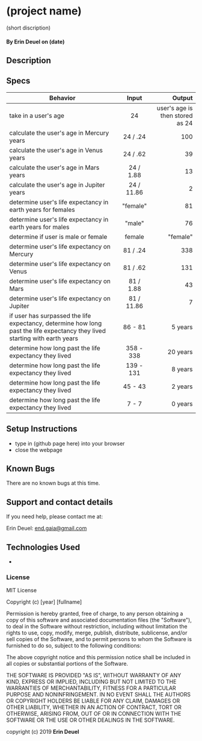 # (project name)

(short discription)

#### By Erin Deuel on (date)

## Description




## Specs

| Behavior | Input | Output |
| ------------- |:-------------:| -----:|
| take in a user's age | 24 | user's age is then stored as 24 |
| calculate the user's age in Mercury years | 24 / .24 | 100 |
| calculate the user's age in Venus years | 24 / .62 | 39 |
| calculate the user's age in Mars years | 24 / 1.88 | 13 |
| calculate the user's age in Jupiter years | 24 / 11.86 | 2 |
| determine user's life expectancy in earth years for females | "female" | 81 |
| determine user's life expectancy in earth years for males | "male" | 76 |
| determine if user is male or female | female | "female" |
| determine user's life expectancy on Mercury | 81 / .24 | 338 |
| determine user's life expectancy on Venus | 81 / .62 | 131 |
| determine user's life expectancy on Mars | 81 / 1.88 | 43 |
| determine user's life expectancy on Jupiter | 81 / 11.86 | 7 |
| if user has surpassed the life expectancy, determine how long past the life expectancy they lived starting with earth years | 86 - 81 | 5 years |
| determine how long past the life expectancy they lived | 358 - 338 | 20 years |
| determine how long past the life expectancy they lived | 139 - 131 | 8 years |
| determine how long past the life expectancy they lived | 45 - 43 | 2 years |
| determine how long past the life expectancy they lived | 7 - 7 | 0 years |

## Setup Instructions

* type in (github page here) into your browser
* close the webpage

## Known Bugs

There are no known bugs at this time.

## Support and contact details

If you need help, please contact me at:

Erin Deuel: end.gaia@gmail.com

## Technologies Used

*

### License

MIT License

Copyright (c) [year] [fullname]

Permission is hereby granted, free of charge, to any person obtaining a copy
of this software and associated documentation files (the "Software"), to deal
in the Software without restriction, including without limitation the rights
to use, copy, modify, merge, publish, distribute, sublicense, and/or sell
copies of the Software, and to permit persons to whom the Software is
furnished to do so, subject to the following conditions:

The above copyright notice and this permission notice shall be included in all
copies or substantial portions of the Software.

THE SOFTWARE IS PROVIDED "AS IS", WITHOUT WARRANTY OF ANY KIND, EXPRESS OR
IMPLIED, INCLUDING BUT NOT LIMITED TO THE WARRANTIES OF MERCHANTABILITY,
FITNESS FOR A PARTICULAR PURPOSE AND NONINFRINGEMENT. IN NO EVENT SHALL THE
AUTHORS OR COPYRIGHT HOLDERS BE LIABLE FOR ANY CLAIM, DAMAGES OR OTHER
LIABILITY, WHETHER IN AN ACTION OF CONTRACT, TORT OR OTHERWISE, ARISING FROM,
OUT OF OR IN CONNECTION WITH THE SOFTWARE OR THE USE OR OTHER DEALINGS IN THE
SOFTWARE.

copyright (c) 2019 **Erin Deuel**
